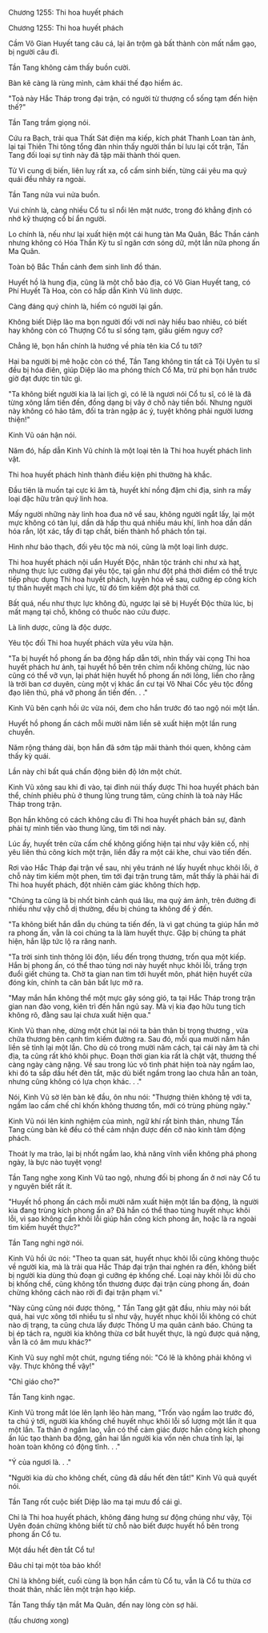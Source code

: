 




Chương 1255: Thi hoa huyết phách


Chương 1255: Thi hoa huyết phách

Cầm Vô Gian Huyết tang câu cá, lại ăn trộm gà bất thành còn mất nắm gạo, bị người câu đi.

Tần Tang không cảm thấy buồn cười.

Bàn kê càng là rùng mình, cảm khái thế đạo hiểm ác.

"Toà này Hắc Tháp trong đại trận, có người từ thượng cổ sống tạm đến hiện thế?"

Tần Tang trầm giọng nói.

Cứu ra Bạch, trải qua Thất Sát điện ma kiếp, kích phát Thanh Loan tàn ảnh, lại tại Thiên Thi tông tổng đàn nhìn thấy người thần bí lưu lại cốt trận, Tần Tang đối loại sự tình này đã tập mãi thành thói quen.

Tử Vi cung dị biến, liên luỵ rất xa, cổ cấm sinh biến, từng cái yêu ma quỷ quái đều nhảy ra ngoài.

Tần Tang nửa vui nửa buồn.

Vui chính là, càng nhiều Cổ tu sĩ nổi lên mặt nước, trong đó khẳng định có nhớ kỹ thượng cổ bí ẩn người.

Lo chính là, nếu như lại xuất hiện một cái hung tàn Ma Quân, Bắc Thần cảnh nhưng không có Hóa Thần Kỳ tu sĩ ngăn cơn sóng dữ, một lần nữa phong ấn Ma Quân.

Toàn bộ Bắc Thần cảnh đem sinh linh đồ thán.

Huyết hồ là hung địa, cũng là một chỗ bảo địa, có Vô Gian Huyết tang, có Phí Huyết Tà Hoa, còn có hấp dẫn Kinh Vũ linh dược.

Càng đáng quý chính là, hiếm có người lại gần.

Không biết Diệp lão ma bọn người đối với nơi này hiểu bao nhiêu, có biết hay không còn có Thượng Cổ tu sĩ sống tạm, giấu giếm nguy cơ?

Chẳng lẽ, bọn hắn chính là hướng về phía tên kia Cổ tu tới?

Hai ba người bị mê hoặc còn có thể, Tần Tang không tin tất cả Tội Uyên tu sĩ đều bị hóa điên, giúp Diệp lão ma phóng thích Cổ Ma, trừ phi bọn hắn trước giờ đạt được tin tức gì.

"Ta không biết người kia là lai lịch gì, có lẽ là ngươi nói Cổ tu sĩ, có lẽ là đã từng xông lầm tiến đến, đồng dạng bị vây ở chỗ này tiền bối. Nhưng người này không có hảo tâm, đối ta tràn ngập ác ý, tuyệt không phải người lương thiện!"

Kinh Vũ oán hận nói.

Năm đó, hấp dẫn Kinh Vũ chính là một loại tên là Thi hoa huyết phách linh vật.

Thi hoa huyết phách hình thành điều kiện phi thường hà khắc.

Đầu tiên là muốn tại cực kì âm tà, huyết khí nồng đậm chi địa, sinh ra mấy loại đặc hữu trân quý linh hoa.

Mấy người những này linh hoa đua nở về sau, không người ngắt lấy, lại một mực không có tàn lụi, dần dà hấp thu quá nhiều máu khí, linh hoa dần dần hóa rắn, lột xác, tẩy đi tạp chất, biến thành hổ phách tồn tại.

Hình như bảo thạch, đối yêu tộc mà nói, cũng là một loại linh dược.

Thi hoa huyết phách nội uẩn Huyết Độc, nhân tộc tránh chi như xà hạt, nhưng thực lực cường đại yêu tộc, tại gần như đột phá thời điểm có thể trực tiếp phục dụng Thi hoa huyết phách, luyện hóa về sau, cưỡng ép công kích tự thân huyết mạch chi lực, từ đó tìm kiếm đột phá thời cơ.

Bất quá, nếu như thực lực không đủ, ngược lại sẽ bị Huyết Độc thừa lúc, bị mất mạng tại chỗ, không có thuốc nào cứu được.

Là linh dược, cũng là độc dược.

Yêu tộc đối Thi hoa huyết phách vừa yêu vừa hận.

"Ta bị huyết hồ phong ấn ba động hấp dẫn tới, nhìn thấy vài cọng Thi hoa huyết phách hư ảnh, tại huyết hồ bên trên chìm nổi không chừng, lúc nào cũng có thể vỡ vụn, lại phát hiện huyết hồ phong ấn nới lỏng, liền cho rằng là trời ban cơ duyên, cùng một vị khác ẩn cư tại Vô Nhai Cốc yêu tộc đồng đạo liên thủ, phá vỡ phong ấn tiến đến. . ."

Kinh Vũ bên cạnh hồi ức vừa nói, đem cho hắn trước đó tao ngộ nói một lần.

Huyết hồ phong ấn cách mỗi mười năm liền sẽ xuất hiện một lần rung chuyển.

Năm rộng tháng dài, bọn hắn đã sớm tập mãi thành thói quen, không cảm thấy kỳ quái.

Lần này chỉ bất quá chấn động biên độ lớn một chút.

Kinh Vũ xông sau khi đi vào, tại đỉnh núi thấy được Thi hoa huyết phách bản thể, chính phiêu phù ở thung lũng trung tâm, cũng chính là toà này Hắc Tháp trong trận.

Bọn hắn không có cách không câu đi Thi hoa huyết phách bản sự, đành phải tự mình tiến vào thung lũng, tìm tới nơi này.

Lúc ấy, huyết trên cửa cấm chế không giống hiện tại như vậy kiên cố, nhị yêu liên thủ công kích một trận, liền đẩy ra một cái khe, chui vào tiến đến.

Rơi vào Hắc Tháp đại trận về sau, nhị yêu tránh né lấy huyết nhục khôi lỗi, ở chỗ này tìm kiếm một phen, tìm tới đại trận trung tâm, mắt thấy là phải hái đi Thi hoa huyết phách, đột nhiên cảm giác không thích hợp.

"Chúng ta cũng là bị nhốt bình cảnh quá lâu, ma quỷ ám ảnh, trên đường đi nhiều như vậy chỗ dị thường, đều bị chúng ta không để ý đến.

"Ta không biết hắn dẫn dụ chúng ta tiến đến, là vì gạt chúng ta giúp hắn mở ra phong ấn, vẫn là coi chúng ta là làm huyết thực. Gặp bị chúng ta phát hiện, hắn lập tức lộ ra răng nanh.

"Ta trời sinh tinh thông lôi độn, liều đến trọng thương, trốn qua một kiếp. Hắn bị phong ấn, có thể thao túng nơi này huyết nhục khôi lỗi, trắng trợn đuổi giết chúng ta. Chờ ta gian nan tìm tới huyết môn, phát hiện huyết cửa đóng kín, chính ta căn bản bất lực mở ra.

"May mắn hắn không thể một mực gây sóng gió, ta tại Hắc Tháp trong trận gian nan đào vong, kiên trì đến hắn ngủ say. Mà vị kia đạo hữu tung tích không rõ, đằng sau lại chưa xuất hiện qua."

Kinh Vũ than nhẹ, dừng một chút lại nói ta bản thân bị trọng thương , vừa chữa thương bên cạnh tìm kiếm đường ra. Sau đó, mỗi qua mười năm hắn liền sẽ tỉnh lại một lần. Cho dù có trong mười năm cách, tại cái này âm tà chi địa, ta cũng rất khó khôi phục. Đoạn thời gian kia rất là chật vật, thương thế càng ngày càng nặng. Về sau trong lúc vô tình phát hiện toà này ngầm lao, khi đó ta sắp dầu hết đèn tắt, mặc dù biết ngầm trong lao chưa hẳn an toàn, nhưng cũng không có lựa chọn khác. . ."

Nói, Kinh Vũ sờ lên bàn kê đầu, ôn nhu nói: "Thượng thiên không tệ với ta, ngầm lao cấm chế chỉ khốn không thương tổn, mới có trùng phùng ngày."

Kinh Vũ nói lên kinh nghiệm của mình, ngữ khí rất bình thản, nhưng Tần Tang cùng bàn kê đều có thể cảm nhận được đến cỡ nào kinh tâm động phách.

Thoát ly ma trảo, lại bị nhốt ngầm lao, khả năng vĩnh viễn không phá phong ngày, là bực nào tuyệt vọng!

Tần Tang nghe xong Kinh Vũ tao ngộ, nhưng đối bị phong ấn ở nơi này Cổ tu y nguyên biết rất ít.

"Huyết hồ phong ấn cách mỗi mười năm xuất hiện một lần ba động, là người kia đang trùng kích phong ấn a? Đã hắn có thể thao túng huyết nhục khôi lỗi, vì sao không cần khôi lỗi giúp hắn công kích phong ấn, hoặc là ra ngoài tìm kiếm huyết thực?"

Tần Tang nghi ngờ nói.

Kinh Vũ hồi ức nói: "Theo ta quan sát, huyết nhục khôi lỗi cũng không thuộc về người kia, mà là trải qua Hắc Tháp đại trận thai nghén ra đến, không biết bị người kia dùng thủ đoạn gì cưỡng ép khống chế. Loại này khôi lỗi dù cho bị khống chế, cũng không tổn thương được đại trận cùng phong ấn, đoán chừng không cách nào rời đi đại trận phạm vi."

"Này cũng cũng nói được thông, " Tần Tang gật gật đầu, nhíu mày nói bất quá, hai vực xông tới nhiều tu sĩ như vậy, huyết nhục khôi lỗi không có chút nào dị trạng, ta cũng chưa lấy được Thông U ma quân cảnh báo. Chúng ta bị ép tách ra, người kia không thừa cơ bắt huyết thực, là ngủ được quá nặng, vẫn là có âm mưu khác?"

Kinh Vũ suy nghĩ một chút, ngưng tiếng nói: "Có lẽ là không phải không vì vậy. Thực không thể vậy!"

"Chỉ giáo cho?"

Tần Tang kinh ngạc.

Kinh Vũ trong mắt lóe lên lạnh lẽo hàn mang, "Trốn vào ngầm lao trước đó, ta chú ý tới, người kia khống chế huyết nhục khôi lỗi số lượng một lần ít qua một lần. Ta thân ở ngầm lao, vẫn có thể cảm giác được hắn công kích phong ấn lúc tạo thành ba động, gần hai lần người kia vốn nên chưa tỉnh lại, lại hoàn toàn không có động tĩnh. . ."

"Ý của ngươi là. . ."

"Người kia dù cho không chết, cũng đã dầu hết đèn tắt!" Kinh Vũ quả quyết nói.

Tần Tang rốt cuộc biết Diệp lão ma tại mưu đồ cái gì.

Chỉ là Thi hoa huyết phách, không đáng hưng sư động chúng như vậy, Tội Uyên đoán chừng không biết từ chỗ nào biết được huyết hồ bên trong phong ấn Cổ tu.

Một dầu hết đèn tắt Cổ tu!

Đâu chỉ tại một tòa bảo khố!

Chỉ là không biết, cuối cùng là bọn hắn cầm tù Cổ tu, vẫn là Cổ tu thừa cơ thoát thân, nhấc lên một trận hạo kiếp.

Tần Tang thấy tận mắt Ma Quân, đến nay lòng còn sợ hãi.

(tấu chương xong)




